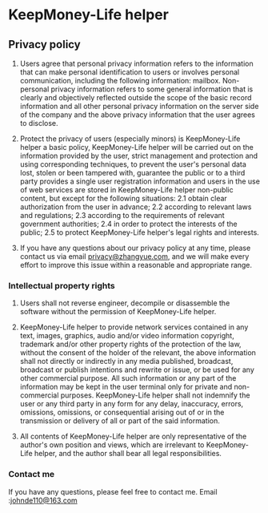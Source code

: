 # KeepMoney-Life helper

## Privacy policy
1. Users agree that personal privacy information refers to the information that can make personal identification to users or involves personal communication, including the following information: mailbox. Non-personal privacy information refers to some general information that is clearly and objectively reflected outside the scope of the basic record information and all other personal privacy information on the server side of the company and the above privacy information that the user agrees to disclose.

2. Protect the privacy of users (especially minors) is KeepMoney-Life helper a basic policy, KeepMoney-Life helper will be carried out on the information provided by the user, strict management and protection and using corresponding techniques, to prevent the user's personal data lost, stolen or been tampered with, guarantee the public or to a third party provides a single user registration information and users in the use of web services are stored in KeepMoney-Life helper non-public content, but except for the following situations:
2.1 obtain clear authorization from the user in advance;
2.2 according to relevant laws and regulations;
2.3 according to the requirements of relevant government authorities;
2.4 in order to protect the interests of the public;
2.5 to protect KeepMoney-Life helper's legal rights and interests.

3. If you have any questions about our privacy policy at any time, please contact us via email privacy@zhangyue.com, and we will make every effort to improve this issue within a reasonable and appropriate range.

### Intellectual property rights

1. Users shall not reverse engineer, decompile or disassemble the software without the permission of KeepMoney-Life helper.

2. KeepMoney-Life helper to provide network services contained in any text, images, graphics, audio and/or video information copyright, trademark and/or other property rights of the protection of the law, without the consent of the holder of the relevant, the above information shall not directly or indirectly in any media published, broadcast, broadcast or publish intentions and rewrite or issue, or be used for any other commercial purpose. All such information or any part of the information may be kept in the user terminal only for private and non-commercial purposes. KeepMoney-Life helper shall not indemnify the user or any third party in any form for any delay, inaccuracy, errors, omissions, omissions, or consequential arising out of or in the transmission or delivery of all or part of the said information.

3. All contents of KeepMoney-Life helper are only representative of the author's own position and views, which are irrelevant to KeepMoney-Life helper, and the author shall bear all legal responsibilities.

### Contact me
If you have any questions, please feel free to contact me.
Email :johnde110@163.com





